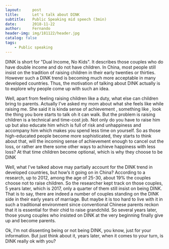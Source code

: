 ```yaml
---
layout:     post
title:      Let's talk about DINK
subtitle:   Public Speaking mid speech (3min)
date:       2018-11-22
author:     Fernando
header-img: img/181122/header.jpg
catalog: false
tags:
    - Public speaking
---
```


DINK is short for "Dual Income, No Kids". It describes those couples who do have double income and do not have children. In China, most people still insist on the tradition of raising children in their early twenties or thirties. However such a DINK trend is becoming much more acceptable in many developed countries. Thus, the motivation of talking about DINK actually is to explore why people come up with such an idea.

Well, apart from feeling raising children like a duty, what else can children bring to parents. Actually I’ve asked my mom about what she feels like while raising me. She said it is kinda sense of achievement , something like , look the thing you bore starts to talk oh it can walk. But the problem is raising children is a technical and time-cost job. Not only do you have to raise him up but also educate him which is full of risk and unhappiness and accompany him which makes you spend less time on yourself. So as those high-educated people become more sophisticated, they starts to think about that, will the incoming sense of achievement enough to cancel out the loss, or rather are there some other ways to achieve happiness with less loss? At that time children become optional, which is why they choose to be DINK

Well, what I’ve talked above may partially account for the DINK trend in developed countries, but how’s it going on in China? According to a research, up to 2012, among the age of 25-30, about 19% the couples choose not to raise children. So the researcher kept track on those couples, 5 years later, which is 2017, only a quarter of them still insist on being DINK. That is to say, there are indeed a number of couples standing on the DINK side in their early years of marriage. But maybe it is too hard to live with it in such a traditional environment since conventional Chinese parents reckon that it is essential for their chid to raise grandchild. So several years later, those young couples who insisted on DINK at the very beginning finally give up and become parents. 

Ok, I’m not dissenting being or not being DINK, you know, just for your information.  But just think about it, years later, when it comes to your turn, is DINK really ok with you?